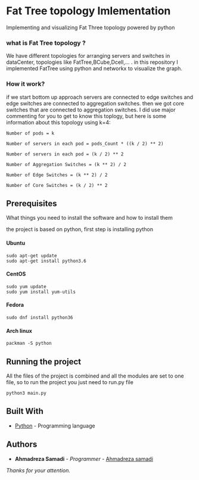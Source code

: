 # Fat Tree topology Imlementation
Implementing and visualizing Fat Three topology powered by python 
### what is Fat Tree topology ?
We have different topologies for arranging servers and switches in dataCenter, topologies 
like FatTree,BCube,Dcell,... . in this repository I implemented FatTree using python and
networkx to visualize the graph.

### How it work?
if we start bottom up approach servers are connected to edge switches and edge switches 
are connected to aggregation switches. then we got core switches that are connected to
aggregation switches.
I did use major commenting for you to get to know this toplogy, but here is some information 
about this topology using k=4:
```
Number of pods = k
```
```
Number of servers in each pod = pods_Count * ((k / 2) ** 2)
```
```
Number of servers in each pod = (k / 2) ** 2
```
```
Number of Aggregation Switches = (k ** 2) / 2
```
```
Number of Edge Switches = (k ** 2) / 2
```
```
Number of Core Switches = (k / 2) ** 2
```
## Prerequisites

What things you need to install the software and how to install them

the project is based on python, first step is installing python

#### Ubuntu
```
sudo apt-get update
sudo apt-get install python3.6
```
#### CentOS
```
sudo yum update
sudo yum install yum-utils
```
#### Fedora
```
sudo dnf install python36
```
#### Arch linux
```
packman -S python
```

## Running the project
All the files of the project is combined and all the modules are set to one file, so to run the 
project you just need to run.py file
```
python3 main.py
```

## Built With

* [Python](https://www.python.org/) - Programming language

## Authors

* **Ahmadreza Samadi** - *Programmer* - [Ahmadreza samadi](https://github.com/ahmadreza-smdi)

*Thanks for your attention.*
